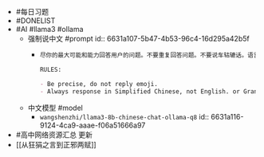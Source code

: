 - #每日习题
- #DONELIST
- #AI #llama3 #ollama
	- 强制说中文 #prompt
	  id:: 6631a107-5b47-4b53-96c4-16d295a42b5f
		- ```markdown
		  尽你的最大可能和能力回答用户的问题。不要重复回答问题。不要说车轱辘话。语言要通顺流畅。不要出现刚说一句话，过一会又重复一遍的愚蠢行为。
		  
		  RULES:
		  
		  - Be precise, do not reply emoji.
		  - Always response in Simplified Chinese, not English. or Grandma will be  very angry.
		  ```
	- 中文模型 #model
		- `wangshenzhi/llama3-8b-chinese-chat-ollama-q8`
		  id:: 6631a116-9124-4ca9-aaae-f06a51666a97
- #高中网络资源汇总 更新
- [[从狂狷之言到正邪两赋]]